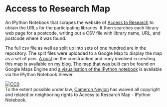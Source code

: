 Access to Research Map
======================

An IPython Notebook that scrapes the website of [Access to Research](http://www.accesstoresearch.org.uk/)
to obtain the URLs for the participating libraries. It then searches each library
web page for a postcode, writing out a CSV file with library name, URL, and postcode
where it was found.

The full csv file as well as split up into sets of one hundred are in the repository.
The split files were uploaded to a Google Map to display the map as a set of pins. [A
post](http://cameronneylon.net/blog/improving-on-access-to-research) on the construction 
and irony involved in creating this map is available
on [my blog](http://cameronneylon.net). 
[The map that was built](https://mapsengine.google.com/map/edit?mid=zBC5pwaMebo8.kakfyX3YqeXs)
can be found on Google Maps Engine and 
[a visualisation of the IPython notebook](http://nbviewer.ipython.org/github/cameronneylon/access2research/blob/master/access2research.ipynb)
is available via the IPython Notebook Viewer.

<p xmlns:dct="http://purl.org/dc/terms/">
  <a rel="license"
     href="http://creativecommons.org/publicdomain/zero/1.0/">
    <img src="http://i.creativecommons.org/p/zero/1.0/88x31.png" style="border-style: none;" alt="CC0" />
  </a>
  <br />
  To the extent possible under law,
  <a rel="dct:publisher"
     href="github.com/cameronneylon/access2research/blob/master/access2research.ipynb">
    <span property="dct:title">Cameron Neylon</span></a>
  has waived all copyright and related or neighboring rights to
  <span property="dct:title">Access to Research Map - IPython Notebook</span>.
</p>